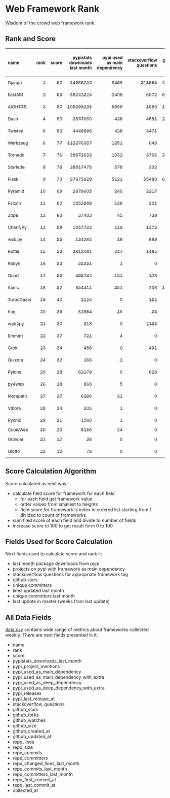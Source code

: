 # Web Framework Rank
Wisdom of the crowd web framework rank.

## Rank and Score
<sub>name</sub> | <sub>rank</sub> | <sub>score</sub> | <sub>pypistats downloads last month</sub> | <sub>pypi used as main dependency</sub> | <sub>stackoverflow questions</sub> | <sub>github stars</sub> | <sub>repo unique committers</sub> | <sub>repo changed lines last month</sub> | <sub>repo unique committers last month</sub> | <sub>repo last commit</sub>
:--- | ---: | ---: | ---: | ---: | ---: | ---: | ---: | ---: | ---: | ---:
[<sub>Django</sub>](https://github.com/django/django "first commit: 2005-07-13") | [<sub>1</sub>](# "  +0 last week") | [<sub>97</sub>](# "  +0 last week") | [<sub>14966227</sub>](# "  #7 in pypistats downloads last month +2.37% last week") | [<sub>6498</sub>](# "  #1 in pypi used as main dependency +0.36% last week") | [<sub>311595</sub>](# "  #1 in stackoverflow questions +0.01% last week") | [<sub>76137</sub>](# "  #1 in github stars +0.19% last week") | [<sub>3055</sub>](# "  #1 in repo unique committers +0.1% last week") | [<sub>5904</sub>](# "  #2 in repo changed lines last month +4.4% last week") | [<sub>41</sub>](# "  #1 in repo unique committers last month -6.82% last week") | [<sub>2024-03-16</sub>](# "  #1 in repo last commit 1 week ago")
[<sub>FastAPI</sub>](https://github.com/tiangolo/fastapi "first commit: 2018-12-05; uses: Starlette") | [<sub>2</sub>](# "  +0 last week") | [<sub>93</sub>](# "  -1 last week") | [<sub>38272324</sub>](# "▼ #5 in pypistats downloads last month -9.28% last week") | [<sub>2408</sub>](# "  #4 in pypi used as main dependency +0.84% last week") | [<sub>6572</sub>](# "  #3 in stackoverflow questions +0.6% last week") | [<sub>69359</sub>](# "  #2 in github stars +0.42% last week") | [<sub>614</sub>](# "  #4 in repo unique committers +0.82% last week") | [<sub>4019</sub>](# "  #3 in repo changed lines last month +56.26% last week") | [<sub>17</sub>](# "  #2 in repo unique committers last month +41.67% last week") | [<sub>2024-03-16</sub>](# "  #1 in repo last commit 1 week ago")
[<sub>AIOHTTP</sub>](https://github.com/aio-libs/aiohttp "first commit: 2013-10-01") | [<sub>3</sub>](# "  +0 last week") | [<sub>87</sub>](# "  -1 last week") | [<sub>105398335</sub>](# "  #2 in pypistats downloads last month +0.44% last week") | [<sub>5999</sub>](# "  #2 in pypi used as main dependency +1.15% last week") | [<sub>1680</sub>](# "  #9 in stackoverflow questions +0.24% last week") | [<sub>14444</sub>](# "  #7 in github stars +0.12% last week") | [<sub>744</sub>](# "  #3 in repo unique committers +0.0% last week") | [<sub>423</sub>](# "▼ #7 in repo changed lines last month -57.23% last week") | [<sub>5</sub>](# "▼ #5 in repo unique committers last month -37.5% last week") | [<sub>2024-03-12</sub>](# "▼ #4 in repo last commit 1 week ago")
[<sub>Dash</sub>](https://github.com/plotly/dash "first commit: 2015-04-10") | [<sub>4</sub>](# "  +0 last week") | [<sub>80</sub>](# "  -2 last week") | [<sub>2877060</sub>](# "  #11 in pypistats downloads last month +2.24% last week") | [<sub>429</sub>](# "  #8 in pypi used as main dependency +0.0% last week") | [<sub>4581</sub>](# "  #4 in stackoverflow questions +0.11% last week") | [<sub>20283</sub>](# "  #5 in github stars +0.24% last week") | [<sub>180</sub>](# "  #14 in repo unique committers +0.0% last week") | [<sub>20615</sub>](# "  #1 in repo changed lines last month -58.08% last week") | [<sub>7</sub>](# "▼ #4 in repo unique committers last month -30.0% last week") | [<sub>2024-03-08</sub>](# "▼ #8 in repo last commit 2 weeks ago")
[<sub>Twisted</sub>](https://github.com/twisted/twisted "first commit: 2001-07-09") | [<sub>5</sub>](# "  +0 last week") | [<sub>80</sub>](# "  +2 last week") | [<sub>4449696</sub>](# "  #8 in pypistats downloads last month +3.37% last week") | [<sub>429</sub>](# "▲ #8 in pypi used as main dependency +0.47% last week") | [<sub>3471</sub>](# "  #6 in stackoverflow questions +0.0% last week") | [<sub>5384</sub>](# "  #15 in github stars +0.15% last week") | [<sub>317</sub>](# "  #9 in repo unique committers +0.32% last week") | [<sub>2952</sub>](# "  #4 in repo changed lines last month +85.89% last week") | [<sub>9</sub>](# "▲ #3 in repo unique committers last month +50.0% last week") | [<sub>2024-03-15</sub>](# "▼ #4 in repo last commit 1 week ago")
[<sub>Werkzeug</sub>](https://github.com/pallets/werkzeug "first commit: 2007-05-04; used by: Flask and Quart") | [<sub>6</sub>](# "  +0 last week") | [<sub>77</sub>](# "  +0 last week") | [<sub>112276367</sub>](# "  #1 in pypistats downloads last month -0.24% last week") | [<sub>1251</sub>](# "  #5 in pypi used as main dependency +2.96% last week") | [<sub>648</sub>](# "  #15 in stackoverflow questions +0.0% last week") | [<sub>6518</sub>](# "  #12 in github stars +0.12% last week") | [<sub>498</sub>](# "  #5 in repo unique committers +0.0% last week") | [<sub>54</sub>](# "▲ #12 in repo changed lines last month +0.0% last week") | [<sub>5</sub>](# "▲ #5 in repo unique committers last month +0.0% last week") | [<sub>2024-03-05</sub>](# "▼ #8 in repo last commit 2 weeks ago")
[<sub>Tornado</sub>](https://github.com/tornadoweb/tornado "first commit: 2009-09-09") | [<sub>7</sub>](# "▲ +1 last week") | [<sub>76</sub>](# "▲ +0 last week") | [<sub>38972633</sub>](# "▲ #4 in pypistats downloads last month +1.14% last week") | [<sub>1032</sub>](# "  #6 in pypi used as main dependency +0.19% last week") | [<sub>3766</sub>](# "  #5 in stackoverflow questions +0.0% last week") | [<sub>21470</sub>](# "  #4 in github stars +0.03% last week") | [<sub>452</sub>](# "  #6 in repo unique committers +0.0% last week") | [<sub>2</sub>](# "▲ #17 in repo changed lines last month +0.0% last week") | [<sub>1</sub>](# "▲ #12 in repo unique committers last month +0.0% last week") | [<sub>2024-03-03</sub>](# "▼ #8 in repo last commit 2 weeks ago")
[<sub>Starlette</sub>](https://github.com/encode/starlette "first commit: 2018-06-25; used by: FastAPI") | [<sub>8</sub>](# "▲ +1 last week") | [<sub>73</sub>](# "▲ -2 last week") | [<sub>28817475</sub>](# "  #6 in pypistats downloads last month -1.18% last week") | [<sub>578</sub>](# "  #7 in pypi used as main dependency +0.35% last week") | [<sub>302</sub>](# "  #17 in stackoverflow questions +2.03% last week") | [<sub>9285</sub>](# "  #9 in github stars +0.31% last week") | [<sub>275</sub>](# "  #11 in repo unique committers +0.0% last week") | [<sub>267</sub>](# "  #8 in repo changed lines last month -64.54% last week") | [<sub>4</sub>](# "▼ #8 in repo unique committers last month -42.86% last week") | [<sub>2024-03-05</sub>](# "▼ #8 in repo last commit 2 weeks ago")
[<sub>Flask</sub>](https://github.com/pallets/flask "first commit: 2010-04-06; uses: Werkzeug") | [<sub>9</sub>](# "▼ -2 last week") | [<sub>70</sub>](# "▼ -6 last week") | [<sub>97675629</sub>](# "  #3 in pypistats downloads last month -1.39% last week") | [<sub>5121</sub>](# "  #3 in pypi used as main dependency +1.09% last week") | [<sub>55480</sub>](# "  #2 in stackoverflow questions +0.13% last week") | [<sub>65994</sub>](# "  #3 in github stars +0.1% last week") | [<sub>846</sub>](# "  #2 in repo unique committers +0.0% last week") | [<sub>0</sub>](# "▼ #20 in repo changed lines last month -100.0% last week") | [<sub>0</sub>](# "▼ #20 in repo unique committers last month -100.0% last week") | [<sub>2024-02-12</sub>](# "  #20 in repo last commit 5 weeks ago")
[<sub>Pyramid</sub>](https://github.com/Pylons/pyramid "first commit: 2008-07-04; used by: CubicWeb") | [<sub>10</sub>](# "  +0 last week") | [<sub>69</sub>](# "  -1 last week") | [<sub>2879605</sub>](# "  #10 in pypistats downloads last month -2.18% last week") | [<sub>240</sub>](# "  #12 in pypi used as main dependency +0.84% last week") | [<sub>2217</sub>](# "  #7 in stackoverflow questions +0.0% last week") | [<sub>3894</sub>](# "  #16 in github stars +0.28% last week") | [<sub>367</sub>](# "  #8 in repo unique committers +0.0% last week") | [<sub>12</sub>](# "  #14 in repo changed lines last month -67.57% last week") | [<sub>2</sub>](# "  #10 in repo unique committers last month +0.0% last week") | [<sub>2024-03-03</sub>](# "▼ #8 in repo last commit 2 weeks ago")
[<sub>Falcon</sub>](https://github.com/falconry/falcon "first commit: 2012-12-06; used by: hug") | [<sub>11</sub>](# "  +0 last week") | [<sub>62</sub>](# "  +0 last week") | [<sub>1052989</sub>](# "▼ #13 in pypistats downloads last month +1.42% last week") | [<sub>136</sub>](# "  #13 in pypi used as main dependency +0.74% last week") | [<sub>201</sub>](# "  #19 in stackoverflow questions -0.5% last week") | [<sub>9359</sub>](# "  #8 in github stars +0.06% last week") | [<sub>209</sub>](# "  #13 in repo unique committers +0.0% last week") | [<sub>25</sub>](# "▲ #13 in repo changed lines last month +0.0% last week") | [<sub>1</sub>](# "▲ #12 in repo unique committers last month +0.0% last week") | [<sub>2024-03-02</sub>](# "▼ #8 in repo last commit 3 weeks ago")
[<sub>Zope</sub>](https://github.com/zopefoundation/Zope "first commit: 1996-06-17") | [<sub>12</sub>](# "▲ +2 last week") | [<sub>60</sub>](# "▲ +5 last week") | [<sub>37403</sub>](# "▲ #19 in pypistats downloads last month +12.0% last week") | [<sub>45</sub>](# "  #16 in pypi used as main dependency +0.0% last week") | [<sub>739</sub>](# "  #14 in stackoverflow questions +0.0% last week") | [<sub>342</sub>](# "  #25 in github stars +0.0% last week") | [<sub>177</sub>](# "  #15 in repo unique committers +0.0% last week") | [<sub>899</sub>](# "▲ #6 in repo changed lines last month +0.67% last week") | [<sub>3</sub>](# "▲ #9 in repo unique committers last month +50.0% last week") | [<sub>2024-03-14</sub>](# "▲ #4 in repo last commit 1 week ago")
[<sub>CherryPy</sub>](https://github.com/cherrypy/cherrypy "first commit: 2004-11-20") | [<sub>13</sub>](# "  +0 last week") | [<sub>58</sub>](# "  +0 last week") | [<sub>1057723</sub>](# "▲ #12 in pypistats downloads last month +3.3% last week") | [<sub>119</sub>](# "  #15 in pypi used as main dependency +0.85% last week") | [<sub>1373</sub>](# "  #11 in stackoverflow questions +0.0% last week") | [<sub>1771</sub>](# "  #20 in github stars +0.23% last week") | [<sub>151</sub>](# "  #16 in repo unique committers +0.0% last week") | [<sub>8</sub>](# "  #16 in repo changed lines last month -46.67% last week") | [<sub>2</sub>](# "▼ #10 in repo unique committers last month -50.0% last week") | [<sub>2024-02-25</sub>](# "▼ #15 in repo last commit 3 weeks ago")
[<sub>web.py</sub>](https://github.com/webpy/webpy "first commit: 1970-01-01") | [<sub>14</sub>](# "▲ +1 last week") | [<sub>55</sub>](# "▲ +1 last week") | [<sub>134262</sub>](# "  #16 in pypistats downloads last month -6.39% last week") | [<sub>18</sub>](# "  #19 in pypi used as main dependency +0.0% last week") | [<sub>889</sub>](# "  #12 in stackoverflow questions -0.11% last week") | [<sub>5866</sub>](# "  #13 in github stars +0.0% last week") | [<sub>96</sub>](# "  #19 in repo unique committers +0.0% last week") | [<sub>169</sub>](# "▲ #9 in repo changed lines last month +0.0% last week") | [<sub>1</sub>](# "▲ #12 in repo unique committers last month +0.0% last week") | [<sub>2024-02-21</sub>](# "  #18 in repo last commit 4 weeks ago")
[<sub>Bottle</sub>](https://github.com/bottlepy/bottle "first commit: 2009-06-30") | [<sub>15</sub>](# "▲ +1 last week") | [<sub>53</sub>](# "▲ +0 last week") | [<sub>3812161</sub>](# "  #9 in pypistats downloads last month +7.97% last week") | [<sub>247</sub>](# "  #11 in pypi used as main dependency +0.82% last week") | [<sub>1485</sub>](# "  #10 in stackoverflow questions +0.0% last week") | [<sub>8256</sub>](# "  #10 in github stars +0.07% last week") | [<sub>232</sub>](# "  #12 in repo unique committers +0.0% last week") | [<sub>0</sub>](# "▲ #20 in repo changed lines last month +100% last week") | [<sub>0</sub>](# "▲ #20 in repo unique committers last month +100% last week") | [<sub>2024-01-03</sub>](# "  #23 in repo last commit 11 weeks ago")
[<sub>Robyn</sub>](https://github.com/sansyrox/robyn "first commit: 2021-05-22") | [<sub>16</sub>](# "▲ +2 last week") | [<sub>53</sub>](# "▲ +3 last week") | [<sub>35351</sub>](# "▼ #20 in pypistats downloads last month -16.63% last week") | [<sub>1</sub>](# "  #24 in pypi used as main dependency +0.0% last week") | [<sub>0</sub>](# "  #23 in stackoverflow questions +100% last week") | [<sub>3309</sub>](# "  #17 in github stars +0.33% last week") | [<sub>62</sub>](# "  #21 in repo unique committers +0.0% last week") | [<sub>112</sub>](# "▲ #10 in repo changed lines last month -43.72% last week") | [<sub>5</sub>](# "▲ #5 in repo unique committers last month -16.67% last week") | [<sub>2024-03-16</sub>](# "▲ #1 in repo last commit 1 week ago")
[<sub>Quart</sub>](https://github.com/pallets/quart "first commit: 2017-05-14; uses: Werkzeug") | [<sub>17</sub>](# "▼ -5 last week") | [<sub>53</sub>](# "▼ -6 last week") | [<sub>495747</sub>](# "  #15 in pypistats downloads last month +3.26% last week") | [<sub>121</sub>](# "  #14 in pypi used as main dependency +0.0% last week") | [<sub>178</sub>](# "  #20 in stackoverflow questions +1.14% last week") | [<sub>2544</sub>](# "  #18 in github stars +0.63% last week") | [<sub>104</sub>](# "  #18 in repo unique committers +0.0% last week") | [<sub>2</sub>](# "▼ #17 in repo changed lines last month -99.28% last week") | [<sub>1</sub>](# "▼ #12 in repo unique committers last month -50.0% last week") | [<sub>2024-03-06</sub>](# "▼ #8 in repo last commit 2 weeks ago")
[<sub>Sanic</sub>](https://github.com/sanic-org/sanic "first commit: 2016-05-26") | [<sub>18</sub>](# "▼ -1 last week") | [<sub>52</sub>](# "▼ +0 last week") | [<sub>854411</sub>](# "  #14 in pypistats downloads last month +6.75% last week") | [<sub>351</sub>](# "  #10 in pypi used as main dependency +0.29% last week") | [<sub>206</sub>](# "  #18 in stackoverflow questions -0.48% last week") | [<sub>17644</sub>](# "  #6 in github stars +0.05% last week") | [<sub>374</sub>](# "  #7 in repo unique committers +0.0% last week") | [<sub>0</sub>](# "▲ #20 in repo changed lines last month +100% last week") | [<sub>0</sub>](# "▲ #20 in repo unique committers last month +100% last week") | [<sub>2024-01-01</sub>](# "  #23 in repo last commit 11 weeks ago")
[<sub>TurboGears</sub>](https://github.com/TurboGears/tg2 "first commit: 2007-06-27") | [<sub>19</sub>](# "  +0 last week") | [<sub>47</sub>](# "  +2 last week") | [<sub>2124</sub>](# "  #23 in pypistats downloads last month -4.97% last week") | [<sub>0</sub>](# "  #27 in pypi used as main dependency +100% last week") | [<sub>152</sub>](# "  #21 in stackoverflow questions +0.0% last week") | [<sub>797</sub>](# "  #22 in github stars -0.13% last week") | [<sub>38</sub>](# "  #23 in repo unique committers +0.0% last week") | [<sub>1013</sub>](# "▲ #5 in repo changed lines last month +8.0% last week") | [<sub>1</sub>](# "▲ #12 in repo unique committers last month +0.0% last week") | [<sub>2024-03-15</sub>](# "▼ #4 in repo last commit 1 week ago")
[<sub>hug</sub>](https://github.com/hugapi/hug "first commit: 2015-07-17; uses: Falcon") | [<sub>20</sub>](# "  +0 last week") | [<sub>39</sub>](# "  +0 last week") | [<sub>62854</sub>](# "  #17 in pypistats downloads last month +3.18% last week") | [<sub>16</sub>](# "  #20 in pypi used as main dependency +0.0% last week") | [<sub>33</sub>](# "  #22 in stackoverflow questions +0.0% last week") | [<sub>6809</sub>](# "  #11 in github stars -0.01% last week") | [<sub>125</sub>](# "  #17 in repo unique committers +0.0% last week") | [<sub>0</sub>](# "▲ #20 in repo changed lines last month +100% last week") | [<sub>0</sub>](# "▲ #20 in repo unique committers last month +100% last week") | [<sub>2023-06-30</sub>](# "  #25 in repo last commit 38 weeks ago")
[<sub>web2py</sub>](https://github.com/web2py/web2py "first commit: 2011-11-23") | [<sub>21</sub>](# "  +0 last week") | [<sub>37</sub>](# "  +0 last week") | [<sub>318</sub>](# "  #28 in pypistats downloads last month +0.0% last week") | [<sub>0</sub>](# "  #27 in pypi used as main dependency +100% last week") | [<sub>2135</sub>](# "  #8 in stackoverflow questions +0.05% last week") | [<sub>2074</sub>](# "  #19 in github stars +0.0% last week") | [<sub>276</sub>](# "  #10 in repo unique committers +0.0% last week") | [<sub>0</sub>](# "▲ #20 in repo changed lines last month +100% last week") | [<sub>0</sub>](# "▲ #20 in repo unique committers last month +100% last week") | [<sub>2024-01-16</sub>](# "  #22 in repo last commit 9 weeks ago")
[<sub>Emmett</sub>](https://github.com/emmett-framework/emmett "first commit: 2014-10-22") | [<sub>22</sub>](# "  +0 last week") | [<sub>37</sub>](# "  +1 last week") | [<sub>721</sub>](# "  #26 in pypistats downloads last month -18.71% last week") | [<sub>4</sub>](# "  #22 in pypi used as main dependency +0.0% last week") | [<sub>0</sub>](# "  #23 in stackoverflow questions +100% last week") | [<sub>938</sub>](# "  #21 in github stars +0.43% last week") | [<sub>26</sub>](# "  #27 in repo unique committers +0.0% last week") | [<sub>10</sub>](# "▲ #15 in repo changed lines last month +0.0% last week") | [<sub>1</sub>](# "▲ #12 in repo unique committers last month +0.0% last week") | [<sub>2024-02-27</sub>](# "▼ #15 in repo last commit 3 weeks ago")
[<sub>Grok</sub>](https://github.com/zopefoundation/grok "first commit: 2006-10-14") | [<sub>23</sub>](# "  +0 last week") | [<sub>34</sub>](# "  +1 last week") | [<sub>488</sub>](# "  #27 in pypistats downloads last month -22.42% last week") | [<sub>0</sub>](# "  #27 in pypi used as main dependency +100% last week") | [<sub>491</sub>](# "  #16 in stackoverflow questions +0.0% last week") | [<sub>25</sub>](# "  #31 in github stars +0.0% last week") | [<sub>45</sub>](# "  #22 in repo unique committers +0.0% last week") | [<sub>2</sub>](# "▲ #17 in repo changed lines last month +0.0% last week") | [<sub>1</sub>](# "▲ #12 in repo unique committers last month +0.0% last week") | [<sub>2024-02-21</sub>](# "  #18 in repo last commit 4 weeks ago")
[<sub>Quixote</sub>](https://github.com/nascheme/quixote "first commit: 2006-03-16") | [<sub>24</sub>](# "  +0 last week") | [<sub>32</sub>](# "  -1 last week") | [<sub>166</sub>](# "  #30 in pypistats downloads last month -15.31% last week") | [<sub>2</sub>](# "  #23 in pypi used as main dependency +0.0% last week") | [<sub>0</sub>](# "  #23 in stackoverflow questions +100% last week") | [<sub>82</sub>](# "  #29 in github stars +0.0% last week") | [<sub>6</sub>](# "  #29 in repo unique committers +0.0% last week") | [<sub>99</sub>](# "▼ #11 in repo changed lines last month -84.72% last week") | [<sub>1</sub>](# "▲ #12 in repo unique committers last month +0.0% last week") | [<sub>2024-03-01</sub>](# "▼ #15 in repo last commit 3 weeks ago")
[<sub>Pylons</sub>](https://github.com/Pylons/pylons "first commit: 2006-02-18") | [<sub>25</sub>](# "  +0 last week") | [<sub>28</sub>](# "  +0 last week") | [<sub>62179</sub>](# "  #18 in pypistats downloads last month +5.9% last week") | [<sub>0</sub>](# "  #27 in pypi used as main dependency +100% last week") | [<sub>828</sub>](# "  #13 in stackoverflow questions -0.12% last week") | [<sub>231</sub>](# "  #26 in github stars +0.43% last week") | [<sub>36</sub>](# "  #24 in repo unique committers +0.0% last week") | [<sub>0</sub>](# "▲ #20 in repo changed lines last month +100% last week") | [<sub>0</sub>](# "▲ #20 in repo unique committers last month +100% last week") | [<sub>2018-01-12</sub>](# "  #30 in repo last commit 323 weeks ago")
[<sub>py4web</sub>](https://github.com/web2py/py4web "first commit: 2019-03-25") | [<sub>26</sub>](# "  +0 last week") | [<sub>28</sub>](# "  +1 last week") | [<sub>868</sub>](# "  #25 in pypistats downloads last month -9.49% last week") | [<sub>5</sub>](# "  #21 in pypi used as main dependency +0.0% last week") | [<sub>0</sub>](# "  #23 in stackoverflow questions +100% last week") | [<sub>218</sub>](# "  #27 in github stars +0.0% last week") | [<sub>72</sub>](# "  #20 in repo unique committers +0.0% last week") | [<sub>0</sub>](# "▲ #20 in repo changed lines last month +100% last week") | [<sub>0</sub>](# "▲ #20 in repo unique committers last month +100% last week") | [<sub>2024-01-21</sub>](# "  #21 in repo last commit 8 weeks ago")
[<sub>Morepath</sub>](https://github.com/morepath/morepath "first commit: 2013-07-17") | [<sub>27</sub>](# "  +0 last week") | [<sub>27</sub>](# "  +0 last week") | [<sub>6296</sub>](# "  #22 in pypistats downloads last month +29.2% last week") | [<sub>21</sub>](# "  #18 in pypi used as main dependency +0.0% last week") | [<sub>0</sub>](# "  #23 in stackoverflow questions +100% last week") | [<sub>396</sub>](# "  #24 in github stars +0.0% last week") | [<sub>28</sub>](# "  #25 in repo unique committers +0.0% last week") | [<sub>0</sub>](# "▲ #20 in repo changed lines last month +100% last week") | [<sub>0</sub>](# "▲ #20 in repo unique committers last month +100% last week") | [<sub>2022-05-29</sub>](# "  #26 in repo last commit 94 weeks ago")
[<sub>Vibora</sub>](https://github.com/vibora-io/vibora "first commit: 2018-06-13") | [<sub>28</sub>](# "  +0 last week") | [<sub>24</sub>](# "  +0 last week") | [<sub>305</sub>](# "  #29 in pypistats downloads last month +5.54% last week") | [<sub>1</sub>](# "  #24 in pypi used as main dependency +0.0% last week") | [<sub>0</sub>](# "  #23 in stackoverflow questions +100% last week") | [<sub>5683</sub>](# "  #14 in github stars -0.02% last week") | [<sub>27</sub>](# "  #26 in repo unique committers +0.0% last week") | [<sub>0</sub>](# "▲ #20 in repo changed lines last month +100% last week") | [<sub>0</sub>](# "▲ #20 in repo unique committers last month +100% last week") | [<sub>2019-02-11</sub>](# "  #29 in repo last commit 266 weeks ago")
[<sub>Pycnic</sub>](https://github.com/nullism/pycnic "first commit: 2015-11-04") | [<sub>29</sub>](# "  +0 last week") | [<sub>21</sub>](# "  +1 last week") | [<sub>1560</sub>](# "  #24 in pypistats downloads last month -8.98% last week") | [<sub>1</sub>](# "  #24 in pypi used as main dependency +0.0% last week") | [<sub>0</sub>](# "  #23 in stackoverflow questions +100% last week") | [<sub>159</sub>](# "  #28 in github stars +0.0% last week") | [<sub>11</sub>](# "  #28 in repo unique committers +0.0% last week") | [<sub>0</sub>](# "▲ #20 in repo changed lines last month +100% last week") | [<sub>0</sub>](# "▲ #20 in repo unique committers last month +100% last week") | [<sub>2022-04-05</sub>](# "  #27 in repo last commit 102 weeks ago")
[<sub>CubicWeb</sub>](https://forge.extranet.logilab.fr/cubicweb/cubicweb "uses: Pyramid") | [<sub>30</sub>](# "  +0 last week") | [<sub>20</sub>](# "  +0 last week") | [<sub>8156</sub>](# "  #21 in pypistats downloads last month -5.83% last week") | [<sub>24</sub>](# "  #17 in pypi used as main dependency +0.0% last week") | [<sub>0</sub>](# "  #23 in stackoverflow questions +100% last week") | [<sub>0</sub>](# "  #32 in github stars +100% last week") | [<sub>0</sub>](# "  #32 in repo unique committers +100% last week") | [<sub>0</sub>](# "▲ #20 in repo changed lines last month +100% last week") | [<sub>0</sub>](# "▲ #20 in repo unique committers last month +100% last week") | [<sub></sub>](# "  #31 in repo last commit")
[<sub>Growler</sub>](https://github.com/pyGrowler/Growler "first commit: 2014-08-17") | [<sub>31</sub>](# "  +0 last week") | [<sub>17</sub>](# "  +1 last week") | [<sub>38</sub>](# "  #32 in pypistats downloads last month -35.59% last week") | [<sub>0</sub>](# "  #27 in pypi used as main dependency +100% last week") | [<sub>0</sub>](# "  #23 in stackoverflow questions +100% last week") | [<sub>688</sub>](# "  #23 in github stars +0.0% last week") | [<sub>6</sub>](# "  #29 in repo unique committers +0.0% last week") | [<sub>0</sub>](# "▲ #20 in repo changed lines last month +100% last week") | [<sub>0</sub>](# "▲ #20 in repo unique committers last month +100% last week") | [<sub>2020-03-08</sub>](# "  #28 in repo last commit 210 weeks ago")
[<sub>Giotto</sub>](https://github.com/priestc/giotto "first commit: 2012-02-26") | [<sub>32</sub>](# "  +0 last week") | [<sub>12</sub>](# "  +0 last week") | [<sub>78</sub>](# "  #31 in pypistats downloads last month -21.21% last week") | [<sub>0</sub>](# "  #27 in pypi used as main dependency +100% last week") | [<sub>0</sub>](# "  #23 in stackoverflow questions +100% last week") | [<sub>59</sub>](# "  #30 in github stars +0.0% last week") | [<sub>3</sub>](# "  #31 in repo unique committers +0.0% last week") | [<sub>0</sub>](# "▲ #20 in repo changed lines last month +100% last week") | [<sub>0</sub>](# "▲ #20 in repo unique committers last month +100% last week") | [<sub>2013-10-07</sub>](# "  #31 in repo last commit 545 weeks ago")

## Score Calculation Algorithm
Score calculated as next way:
- calculate field score for framework for each field
  - for each field get framework value
  - order values from smallest to heights
  - field score for framework is index in ordered list starting from 1 divided to count of frameworks
- sum filed score of each field and divide to number of fields
- increase score to 100 to get result form 0 to 100

## Fields Used for Score Calculation
Next fields used to calculate score and rank it:
- last month package downloads from pypi
- projects on pypi with framework as main dependency
- stackoverflow questions for appropriate framework tag
- github stars
- unique committers
- lines updated last month
- unique committers last month
- last update in master (weeks from last update)

## All Data Fields
[data.csv](data.csv) contains wide range of metrics about frameworks collected weekly.
There are next fields presented in it: 

- name
- rank
- score
- pypistats_downloads_last_month
- pypi_project_mentions
- pypi_used_as_main_dependency
- pypi_used_as_main_dependency_with_extra
- pypi_used_as_deep_dependency
- pypi_used_as_deep_dependency_with_extra
- pypi_releases
- pypi_last_release_at
- stackoverflow_questions
- github_stars
- github_forks
- github_watches
- github_size
- github_created_at
- github_updated_at
- repo_lines
- repo_size
- repo_commits
- repo_committers
- repo_changed_lines_last_month
- repo_commits_last_month
- repo_committers_last_month
- repo_first_commit_at
- repo_last_commit_at
- collected_at

